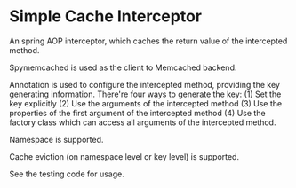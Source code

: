 Simple Cache Interceptor
=============================
An spring AOP interceptor, which caches the return value of the intercepted method. 

Spymemcached is used as the client to Memcached backend.

Annotation is used to configure the intercepted method, providing the key generating
information.
There're four ways to generate the key:
(1) Set the key explicitly
(2) Use the arguments of the intercepted method
(3) Use the properties of the first argument of the intercepted method
(4) Use the factory class which can access all arguments of the intercepted method.

Namespace is supported.

Cache eviction (on namespace level or key level) is supported.

See the testing code for usage.
